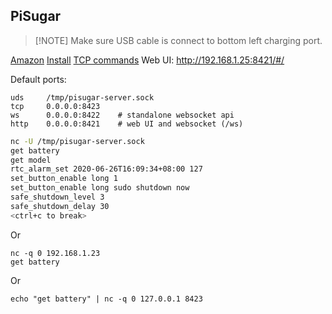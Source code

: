 ## PiSugar

>[!NOTE]  Make sure USB cable is connect to bottom left charging port.

[Amazon](https://www.amazon.com/Portable-Platform-Raspberry-Accessories-handhold/dp/B09MJ876FW/)
[Install](https://github.com/PiSugar/PiSugar/wiki/PiSugar-3-Series)
[TCP commands](https://github.com/PiSugar/pisugar-power-manager-rs)
Web UI: http://192.168.1.25:8421/#/

Default ports:

```
uds     /tmp/pisugar-server.sock
tcp     0.0.0.0:8423
ws      0.0.0.0:8422    # standalone websocket api
http    0.0.0.0:8421    # web UI and websocket (/ws)
```

```sh
nc -U /tmp/pisugar-server.sock
get battery
get model
rtc_alarm_set 2020-06-26T16:09:34+08:00 127
set_button_enable long 1
set_button_enable long sudo shutdown now
safe_shutdown_level 3
safe_shutdown_delay 30
<ctrl+c to break>
```

Or

```
nc -q 0 192.168.1.23
get battery
```

Or

```
echo "get battery" | nc -q 0 127.0.0.1 8423
```